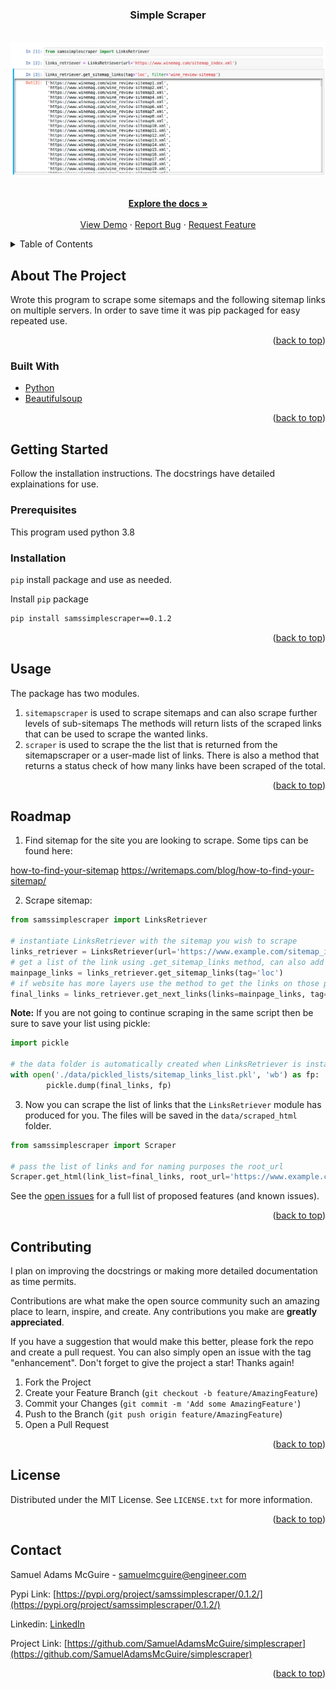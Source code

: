 <div id="top"></div>

<h3 align="center">Simple Scraper</h3>

<br />
<div align="center">
  <a href="https://github.com/SamuelAdamsMcGuire/simplescraper">
    <img src="images/scraper.png" alt="Logo">
  </a>


  <p align="center">
    <br />
    <a href="https://github.com/SamuelAdamsMcGuire/simplescraper"><strong>Explore the docs »</strong></a>
    <br />
    <br />
    <a href="https://github.com/SamuelAdamsMcGuire/simplescraper">View Demo</a>
    ·
    <a href="https://github.com/SamuelAdamsMcGuire/simplescraper/issues">Report Bug</a>
    ·
    <a href="https://github.com/SamuelAdamsMcGuire/simplescraper/issues">Request Feature</a>
  </p>
</div>


<!-- TABLE OF CONTENTS -->
<details>
  <summary>Table of Contents</summary>
  <ol>
    <li>
      <a href="#about-the-project">About The Project</a>
      <ul>
        <li><a href="#built-with">Built With</a></li>
      </ul>
    </li>
    <li>
      <a href="#getting-started">Getting Started</a>
      <ul>
        <li><a href="#prerequisites">Prerequisites</a></li>
        <li><a href="#installation">Installation</a></li>
      </ul>
    </li>
    <li><a href="#usage">Usage</a></li>
    <li><a href="#roadmap">Roadmap</a></li>
    <li><a href="#contributing">Contributing</a></li>
    <li><a href="#license">License</a></li>
    <li><a href="#contact">Contact</a></li>
  </ol>
</details>


<!-- ABOUT THE PROJECT -->
## About The Project

Wrote this program to scrape some sitemaps and the following sitemap links on multiple servers. In order to save time it was pip packaged for easy repeated use. 

<p align="right">(<a href="#top">back to top</a>)</p>


### Built With

* [Python](https://www.python.org/)
* [Beautifulsoup](https://www.crummy.com/software/BeautifulSoup/bs4/doc/)

<p align="right">(<a href="#top">back to top</a>)</p>



<!-- GETTING STARTED -->
## Getting Started

Follow the installation instructions. The docstrings have detailed explainations for use. 

### Prerequisites

This program used python 3.8

### Installation

`pip` install package and use as needed. 

Install `pip` package
  ```sh
  pip install samssimplescraper==0.1.2
  ```
                
<p align="right">(<a href="#top">back to top</a>)</p>


<!-- USAGE EXAMPLES -->
## Usage

The package has two modules. 

1. `sitemapscraper` is used to scrape sitemaps and can also scrape further levels of sub-sitemaps The methods will return lists of the scraped links that can be used to scrape the wanted links.
2. `scraper` is used to scrape the the list that is returned from the sitemapscraper or a user-made list of links. There is also a method that returns a status check of how many links have been scraped of the total. 

<!-- to do:_For more examples, please refer to the [Documentation](https://example.com)_-->

<p align="right">(<a href="#top">back to top</a>)</p>


<!-- ROADMAP -->
## Roadmap

1. Find sitemap for the site you are looking to scrape. Some tips can be found here:

  [how-to-find-your-sitemap](https://writemaps.com/blog/how-to-find-your-sitemap/)
  https://writemaps.com/blog/how-to-find-your-sitemap/

2. Scrape sitemap:

```python
from samssimplescraper import LinksRetriever

# instantiate LinksRetriever with the sitemap you wish to scrape
links_retriever = LinksRetriever(url='https://www.example.com/sitemap_index.xml')
# get a list of the link using .get_sitemap_links method, can also add filter
mainpage_links = links_retriever.get_sitemap_links(tag='loc')
# if website has more layers use the method to get the links on those pages
final_links = links_retriever.get_next_links(links=mainpage_links, tag='loc')
```
**Note:** If you are not going to continue scraping in the same script then be sure to save your list using pickle:

```python 
import pickle

# the data folder is automatically created when LinksRetriever is instantiated
with open('./data/pickled_lists/sitemap_links_list.pkl', 'wb') as fp:
        pickle.dump(final_links, fp)
```

3. Now you can scrape the list of links that the `LinksRetriever` module has produced for you. The files will be saved in the `data/scraped_html` folder.

```python
from samssimplescraper import Scraper

# pass the list of links and for naming purposes the root_url
Scraper.get_html(link_list=final_links, root_url='https://www.example.com/)
``` 

See the [open issues](https://github.com/SamuelAdamsMcGuire/simplescraper/issues) for a full list of proposed features (and known issues).

<p align="right">(<a href="#top">back to top</a>)</p>


<!-- CONTRIBUTING -->
## Contributing

I plan on improving the docstrings or making more detailed documentation as time permits. 

Contributions are what make the open source community such an amazing place to learn, inspire, and create. Any contributions you make are **greatly appreciated**.

If you have a suggestion that would make this better, please fork the repo and create a pull request. You can also simply open an issue with the tag "enhancement".
Don't forget to give the project a star! Thanks again!

1. Fork the Project
2. Create your Feature Branch (`git checkout -b feature/AmazingFeature`)
3. Commit your Changes (`git commit -m 'Add some AmazingFeature'`)
4. Push to the Branch (`git push origin feature/AmazingFeature`)
5. Open a Pull Request

<p align="right">(<a href="#top">back to top</a>)</p>


<!-- LICENSE -->
## License

Distributed under the MIT License. See `LICENSE.txt` for more information.

<p align="right">(<a href="#top">back to top</a>)</p>


<!-- CONTACT -->
## Contact

Samuel Adams McGuire - samuelmcguire@engineer.com

Pypi Link: [https://pypi.org/project/samssimplescraper/0.1.2/](https://pypi.org/project/samssimplescraper/0.1.2/)

Linkedin: [LinkedIn](https://www.linkedin.com/in/samuel-mcguire/)

Project Link: [https://github.com/SamuelAdamsMcGuire/simplescraper](https://github.com/SamuelAdamsMcGuire/simplescraper)

<p align="right">(<a href="#top">back to top</a>)</p>
